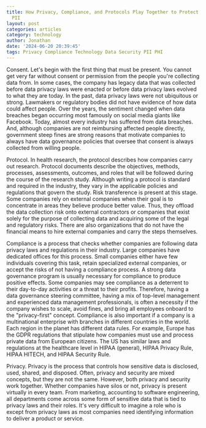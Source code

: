```yaml
---
title: How Privacy, Compliance, and Protocols Play Together to Protect You PHI and
  PII
layout: post
categories: articles
category: technology
author: Jonathan
date: '2024-06-20 20:39:45'
tags: Privacy Compliance Technology Data Security PII PHI
---
```


Consent. Let's begin with the first thing that must be present. You cannot get very far without consent or permission from the people you're collecting data from. In some cases, the company has legacy data that was collected before data privacy laws were enacted or before data privacy laws evolved to what they are today. In the past, data privacy laws were not ubiquitous or strong. Lawmakers or regulatory bodies did not have evidence of how data could affect people. Over the years, the sentiment changed when data breaches began occurring most famously on social media giants like Facebook. Today, almost every industry has suffered from data breaches. And, although companies are not reimbursing affected people directly, government steep fines are strong reasons that motivate companies to always have data governance policies that oversee that consent is always collected from willing people.

Protocol. In health research, the protocol describes how companies carry out research. Protocol documents describe the objectives, methods, processes, assessments, outcomes, and roles that will be followed during the course of the research study. Although writing a protocol is standard and required in the industry, they vary in the applicable policies and regulations that govern the study. Risk transference is present at this stage. Some companies rely on external companies when their goal is to concentrate in areas they believe produce better value. Thus, they offload the data collection risk onto external contractors or companies that exist solely for the purpose of collecting data and acquiring some of the legal and regulatory risks. There are also organizations that do not have the financial means to hire external companies and carry the steps themselves.
 
Compliance is a process that checks whether companies are following data privacy laws and regulations in their industry. Large companies have dedicated offices for this process. Small companies either have few individuals covering this task, retain specialized external companies, or accept the risks of not having a compliance process. A strong data governance program is usually necessary for compliance to produce positive effects. Some companies may see compliance as a deterrent to their day-to-day activities or a threat to their profits. Therefore, having a data governance steering committee, having a mix of top-level management and experienced data management professionals, is often a necessity if the company wishes to scale, avoid fines, and bring all employees onboard to the "privacy-first" concept. Compliance is also important if a company is a multinational enterprise with branches in different countries in the world. Each region in the planet has different data rules. For example, Europe has the GDPR regulations that stipulate how companies must use and process private data from European citizens. The US has similar laws and regulations at the healthcare level in HIPAA (general), HIPAA Privacy Rule, HIPAA HITECH, and HIPAA Security Rule.

Privacy. Privacy is the process that controls how sensitive data is disclosed, used, shared, and disposed. Often, privacy and security are mixed concepts, but they are not the same. However, both privacy and security work together. Whether companies have silos or not, privacy is present virtually in every team. From marketing, accounting to software engineering, all departments come across some form of sensitive data that is tied to privacy laws and their roles. It's very difficult to imagine a role who is except from privacy laws as most companies need identifying information to deliver a product or service.